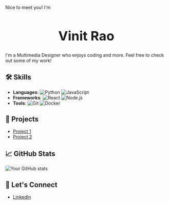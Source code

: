 Nice to meet you! I'm
<h1 style="font-size: 40px; text-align: center;">
  <a href="https://vinitrao.com" style="text-decoration: none; color: inherit;">Vinit Rao</a>
</h1>

I'm a Multimedia Designer who enjoys coding and more. Feel free to check out some of my work!

## 🛠️ Skills
- **Languages**: 
  ![Python](https://img.shields.io/badge/Python-%233776B3?style=for-the-badge&logo=python&logoColor=white)
  ![JavaScript](https://img.shields.io/badge/JavaScript-%23F7DF1E?style=for-the-badge&logo=javascript&logoColor=black)
- **Frameworks**: 
  ![React](https://img.shields.io/badge/React-%2320232a?style=for-the-badge&logo=react&logoColor=%2361DAFB)
  ![Node.js](https://img.shields.io/badge/Node.js-%23339933?style=for-the-badge&logo=node.js&logoColor=white)
- **Tools**: 
  ![Git](https://img.shields.io/badge/Git-%23F14E32?style=for-the-badge&logo=git&logoColor=white)
  ![Docker](https://img.shields.io/badge/Docker-%232496ED?style=for-the-badge&logo=docker&logoColor=white)

## 🚀 Projects
- [Project 1](https://github.com/your-username/project-1)
- [Project 2](https://github.com/your-username/project-2)

## 📈 GitHub Stats
![Your GitHub stats](https://github-readme-stats.vercel.app/api?username=your-username&show_icons=true&count_private=true&hide_title=true)

## 🔗 Let's Connect
- [LinkedIn](https://www.linkedin.com/in/your-linkedin-profile)
